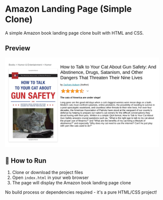 # Amazon Landing Page (Simple Clone)

A simple Amazon book landing page clone built with HTML and CSS.

## Preview

![Amazon Landing Page](images/demo.png)

## 🚀 How to Run

1. Clone or download the project files
2. Open `index.html` in your web browser
3. The page will display the Amazon book landing page clone

No build process or dependencies required - it's a pure HTML/CSS project!